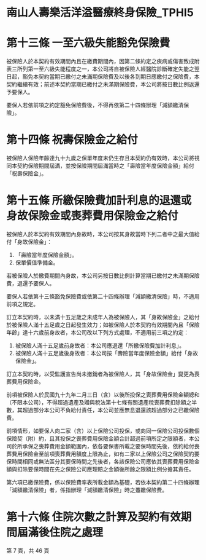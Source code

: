# 南山人壽樂活洋溢醫療終身保險_TPHI5

# 第十三條  一至六級失能豁免保險費

被保險人於本契約有效期間內且在繳費期間內，因第二條約定之疾病或傷害致成附表三所列第一至六級失能程度之一，本公司將自被保險人經醫院診斷確定失能之翌日起，豁免本契約當期已繳付之未滿期保險費及以後各到期日應繳付之保險費，本契約繼續有效；前述本契約當期已繳付之未滿期保險費，本公司將按日數比例返還予要保人。

要保人若依前項之約定豁免保險費後，不得再依第二十四條辦理「減額繳清保險」。

# 第十四條  祝壽保險金之給付

被保險人保險年齡達九十九歲之保單年度末仍生存且本契約仍有效時，本公司將視同本契約保險期間屆滿，並按保險期間屆滿當時之「壽險當年度保險金額」給付「祝壽保險金」。

# 第十五條  所繳保險費加計利息的退還或身故保險金或喪葬費用保險金之給付

被保險人於本契約有效期間內身故時，本公司按其身故當時下列二者中之最大值給付「身故保險金」：

1. 「壽險當年度保險金額」。
2. 保單價值準備金。

若被保險人於繳費期間內身故，本公司另按日數比例計算當期已繳付之未滿期保險費，退還予要保人。

要保人若依第十三條豁免保險費或依第二十四條辦理「減額繳清保險」時，不適用前項之規定。

訂立本契約時，以未滿十五足歲之未成年人為被保險人，其「身故保險金」之給付於被保險人滿十五足歲之日起發生效力；如被保險人於本契約有效期間內且「保險年齡」達十六歲前身故者，本公司改以下列方式處理，不適用前三項之約定：

1. 被保險人滿十五足歲前身故者：本公司應退還「所繳保險費加計利息」。
2. 被保險人滿十五足歲後身故者：本公司按「壽險當年度保險金額」給付「身故保險金」。

訂立本契約時，以受監護宣告尚未撤銷者為被保險人，其「身故保險金」變更為喪葬費用保險金。

前項被保險人於民國九十九年二月三日（含）以後所投保之喪葬費用保險金額總和（不限本公司），不得超過遺產及贈與稅法第十七條有關遺產稅喪葬費扣除額之半數，其超過部分本公司不負給付責任，本公司並應無息退還該超過部分之已繳保險費。

前項情形，如要保人向二家（含）以上保險公司投保，或向同一保險公司投保數個保險契（附）約，且其投保之喪葬費用保險金額合計超過前項所定之限額者，本公司於所承保之喪葬費用金額範圍內，依各要保書所載之要保時間先後，依約給付喪葬費用保險金至前項喪葬費用額度上限為止，如有二家以上保險公司之保險契約要保時間相同或無法區分其要保時間之先後者，各該保險公司應依其喪葬費用保險金額與扣除要保時間在先之保險公司應理賠之金額後所餘之限額比例分擔其責任。

第六項已繳保險費，係以保險費率表所載金額為基礎，若依本契約第二十四條辦理「減額繳清保險」者，係指辦理「減額繳清保險」時之躉繳保險費。

# 第十六條  住院次數之計算及契約有效期間屆滿後住院之處理

第 7 頁，共 46 頁